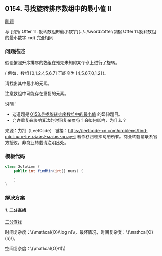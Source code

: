 <script src="https://cdn.bootcss.com/mathjax/2.7.7/MathJax.js?config=TeX-AMS-MML_HTMLorMML"></script>

## 0154. 寻找旋转排序数组中的最小值 II

[刷题](qu0154/solu/Solution.java)

与 [剑指 Offer 11. 旋转数组的最小数字](../../sword2offer/剑指 Offer 11.旋转数组的最小数字.md) 完全相同

### 问题描述

假设按照升序排序的数组在预先未知的某个点上进行了旋转。

( 例如，数组 [0,1,2,4,5,6,7] 可能变为 [4,5,6,7,0,1,2] )。

请找出其中最小的元素。

注意数组中可能存在重复的元素。

说明：

* 这道题是 [0153.寻找旋转排序数组中的最小值](0153.寻找旋转排序数组中的最小值.md) 的延伸题目。
* 允许重复会影响算法的时间复杂度吗？会如何影响，为什么？

来源：力扣（LeetCode）
链接：https://leetcode-cn.com/problems/find-minimum-in-rotated-sorted-array-ii
著作权归领扣网络所有。商业转载请联系官方授权，非商业转载请注明出处。

### 模板代码

``` java
class Solution {
    public int findMin(int[] nums) {

    }
}
```

### 解决方案

#### 1. 二分查找

[二分查找](qu0154/solu1/Solution.java)

时间复杂度：\\(\mathcal{O}(\log n)\\)，最坏情况，时间复杂度：\\(\mathcal{O}(n)\\)。

空间复杂度：\\(\mathcal{O}(1)\\)
